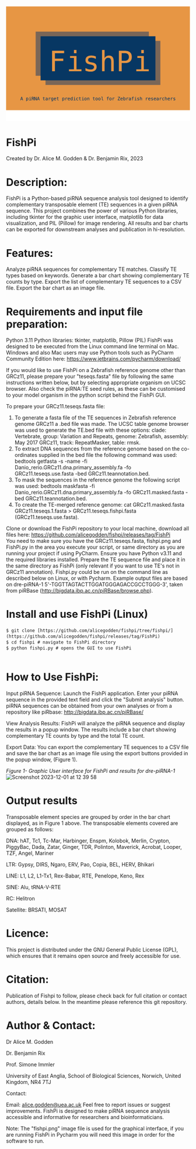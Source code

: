 ![GitHub Logo](https://github.com/alicegodden/fishpi/blob/main/fishpi.png)
# FishPi

Created by Dr. Alice M. Godden & Dr. Benjamin Rix, 2023

# Description:
FishPi is a Python-based piRNA sequence analysis tool designed to identify complementary transposable element (TE) sequences in a given piRNA sequence. This project combines the power of various Python libraries, including tkinter for the graphic user interface, matplotlib for data visualization, and PIL (Pillow) for image rendering. All results and bar charts can be exported for downstream analyses and publication in hi-resolution.


# Features:

Analyze piRNA sequences for complementary TE matches.
Classify TE types based on keywords.
Generate a bar chart showing complementary TE counts by type.
Export the list of complementary TE sequences to a CSV file.
Export the bar chart as an image file.

# Requirements and input file preparation:

Python 3.11
Python libraries: tkinter, matplotlib, Pillow (PIL)
FishPi was designed to be executed from the Linux command line terminal on Mac. Windows and also Mac users may use Python tools such as PyCharm Community Edition here: https://www.jetbrains.com/pycharm/download/ 

If you would like to use FishPi on a Zebrafish reference genome other than GRCz11, please prepare your "teseqs.fasta" file by following the same instructions written below, but by selecting appropriate organism on UCSC browser. Also check the piRNA:TE seed rules, as these can be customised to your model organism in the python script behind the FishPi GUI. 

To prepare your GRCz11.teseqs.fasta file:
1. To generate a fasta file of the TE sequences in Zebrafish reference genome GRCz11 a .bed file was made. The UCSC table genome browser was used to generate the TE.bed file with these options: clade: Vertebrate, group: Variation and Repeats, genome: Zebrafish, assembly: May 2017 GRCz11, track: RepeatMasker, table: rmsk.
2. To extract DNA sequences from the reference genome based on the co-ordinates supplied in the bed file the following command was used: bedtools getfasta -s -name -fi Danio_rerio.GRCz11.dna.primary_assembly.fa -fo GRCz11.teseqs.use.fasta -bed GRCz11.teannotation.bed.
3. To mask the sequences in the reference genome the following script was used: bedtools maskfasta -fi Danio_rerio.GRCz11.dna.primary_assembly.fa -fo GRCz11.masked.fasta -bed GRCz11.teannotation.bed.
4. To create the TE-merged reference genome: cat GRCz11.masked.fasta GRCz11.teseqs.1.fasta > GRCz11.teseqs.fishpi.fasta (GRCz11.teseqs.use.fasta). 


Clone or download the FishPi repository to your local machine, download all files here: https://github.com/alicegodden/fishpi/releases/tag/FishPi  
You need to make sure you have the GRCz11.teseqs.fasta, fishpi.png and FishPi.py in the area you execute your script, or same directory as you are running your project if using PyCharm.
Ensure you have Python v3.11 and the required libraries installed.
Prepare the TE sequence file and place it in the same directory as FishPi (only relevant if you want to use TE's not in GRCz11 annotation).
Fishpi.py could be run on the command line as described below on Linux, or with Pycharm.
Example output files are based on dre-piRNA-1 5'-TGGTTAGTACTTGGATGGGAGACCGCCTGGG-3', taken from piRBase (http://bigdata.ibp.ac.cn/piRBase/browse.php). 


# Install and use FishPi (Linux)

```
$ git clone [https://github.com/alicegodden/fishpi/tree/fishpi/](https://github.com/alicegodden/fishpi/releases/tag/FishPi)
$ cd fishpi # navigate to FishPi directory
$ python fishpi.py # opens the GUI to use FishPi


```


# How to Use FishPi:

Input piRNA Sequence: Launch the FishPi application. Enter your piRNA sequence in the provided text field and click the "Submit analysis" button.
piRNA sequences can be obtained from your own analyses or from a repository like piRbase: http://bigdata.ibp.ac.cn/piRBase/ 

View Analysis Results: FishPi will analyze the piRNA sequence and display the results in a popup window. The results include a bar chart showing complementary TE counts by type and the total TE count.

Export Data: You can export the complementary TE sequences to a CSV file and save the bar chart as an image file using the export buttons provided in the popup window, (Figure 1).


*Figure 1- Graphic User interface for FishPi and results for dre-piRNA-1*
![Screenshot 2023-12-01 at 12 39 58](https://github.com/alicegodden/fishpi/assets/136358959/f122ffd1-7791-4957-b834-88072fbc7c11)


# Output results
Transposable element species are grouped by order in the bar chart displayed, as in Figure 1 above. 
The transposable elements covered are grouped as follows:

DNA:	hAT, Tc1, Tc-Mar, Harbinger, Enspm, Kolobok, Merlin, Crypton, PiggyBac, Dada, Zatar, Ginger, TDR, Polinton, Maverick, Acrobat, Looper, TZF, Angel, Mariner

LTR:	Gypsy, DIRS, Ngaro, ERV, Pao, Copia, BEL, HERV, Bhikari

LINE:	L1, L2, L1-Tx1, Rex-Babar, RTE, Penelope, Keno, Rex

SINE:	Alu, tRNA-V-RTE

RC:	Helitron

Satellite: 	BRSATI, MOSAT


# Licence:
This project is distributed under the GNU General Public License (GPL), which ensures that it remains open source and freely accessible for use.

# Citation:
Publication of Fishpi to follow, please check back for full citation or contact authors, details below. In the meantime please reference this git repository.

# Author & Contact:
Dr Alice M. Godden

Dr. Benjamin Rix 

Prof. Simone Immler

University of East Anglia, School of Biological Sciences, Norwich, United Kingdom, NR4 7TJ

Contact:

Email: alice.godden@uea.ac.uk
Feel free to report issues or suggest improvements. FishPi is designed to make piRNA sequence analysis accessible and informative for researchers and bioinformaticians.

Note:
The "fishpi.png" image file is used for the graphical interface, if you are running FishPi in Pycharm you will need this image in order for the software to run.
